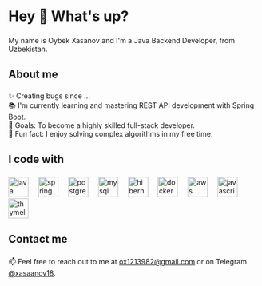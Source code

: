 <h1 align="left">Hey 👋 What's up?</h1>

###

<p align="left">My name is Oybek Xasanov and I'm a Java Backend Developer, from Uzbekistan.</p>

###

<h2 align="left">About me</h2>

###

<p align="left">✨ Creating bugs since ...<br>📚 I'm currently learning and mastering REST API development with Spring Boot.<br>🎯 Goals: To become a highly skilled full-stack developer.<br>🎲 Fun fact: I enjoy solving complex algorithms in my free time.</p>

###

<h2 align="left">I code with</h2>

###

<div align="left">
  <img src="https://cdn.jsdelivr.net/gh/devicons/devicon/icons/java/java-original.svg" height="40" alt="java logo" />
  <img width="12" />
  <img src="https://cdn.jsdelivr.net/gh/devicons/devicon/icons/spring/spring-original.svg" height="40" alt="spring logo" />
  <img width="12" />
  <img src="https://cdn.jsdelivr.net/gh/devicons/devicon/icons/postgresql/postgresql-original.svg" height="40" alt="postgresql logo" />
  <img width="12" />
  <img src="https://cdn.jsdelivr.net/gh/devicons/devicon/icons/mysql/mysql-original.svg" height="40" alt="mysql logo" />
  <img width="12" />
  <img src="https://cdn.jsdelivr.net/gh/devicons/devicon/icons/hibernate/hibernate-plain.svg" height="40" alt="hibernate logo" />
  <img width="12" />
  <img src="https://cdn.jsdelivr.net/gh/devicons/devicon/icons/docker/docker-original.svg" height="40" alt="docker logo" />
  <img width="12" />
  <img src="https://cdn.jsdelivr.net/gh/devicons/devicon/icons/aws/aws-original.svg" height="40" alt="aws logo" />
  <img width="12" />
  <img src="https://cdn.jsdelivr.net/gh/devicons/devicon/icons/javascript/javascript-original.svg" height="40" alt="javascript logo" />
  <img width="12" />
  <img src="https://cdn.jsdelivr.net/gh/devicons/devicon/icons/thymeleaf/thymeleaf-original.svg" height="40" alt="thymeleaf logo" />
</div>

###

<h2 align="left">Contact me</h2>

###

<p align="left">📫 Feel free to reach out to me at <a href="mailto:ox1213982@gmail.com">ox1213982@gmail.com</a> or on Telegram <a href="https://t.me/xasaanov18">@xasaanov18</a>.</p>
